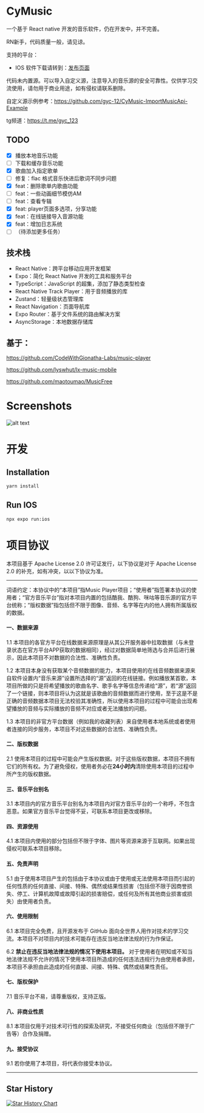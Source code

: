 # CyMusic

一个基于 React native 开发的音乐软件，仍在开发中，并不完善。

RN新手，代码质量一般，请见谅。

支持的平台：

- IOS
  软件下载请转到：[发布页面](https://github.com/gyc-12/music-player-master/releases)<br>

代码未内置源。可以导入自定义源，注意导入的音乐源的安全可靠性。仅供学习交流使用，请勿用于商业用途，如有侵权请联系删除。

自定义源示例参考：https://github.com/gyc-12/CyMusic-ImportMusicApi-Example

tg频道：https://t.me/gyc_123

## TODO

- [x] 播放本地音乐功能
- [ ] 下载和缓存音乐功能
- [x] 歌曲加入指定歌单
- [ ] 修复：flac 格式音乐快进后歌词不同步问题
- [x] feat：删除歌单内歌曲功能
- [ ] feat：一些动画细节模仿AM
- [ ] feat：查看专辑
- [x] feat: player页面多选项，分享功能
- [x] feat：在线链接导入音源功能
- [x] feat：增加日志系统
- [ ] （待添加更多任务）

## 技术栈

- React Native：跨平台移动应用开发框架
- Expo：简化 React Native 开发的工具和服务平台
- TypeScript：JavaScript 的超集，添加了静态类型检查
- React Native Track Player：用于音频播放的库
- Zustand：轻量级状态管理库
- React Navigation：页面导航库
- Expo Router：基于文件系统的路由解决方案
- AsyncStorage：本地数据存储库

## 基于：

https://github.com/CodeWithGionatha-Labs/music-player

https://github.com/lyswhut/lx-music-mobile

https://github.com/maotoumao/MusicFree

# Screenshots

![alt text](readme.jpg)

# 开发

## Installation

```bash
yarn install
```

## Run IOS

```bash
npx expo run:ios
```

# 项目协议

本项目基于 Apache License 2.0 许可证发行，以下协议是对于 Apache License 2.0 的补充，如有冲突，以以下协议为准。

---

词语约定：本协议中的“本项目”指Music Player项目；“使用者”指签署本协议的使用者；“官方音乐平台”指对本项目内置的包括酷我、酷狗、咪咕等音乐源的官方平台统称；“版权数据”指包括但不限于图像、音频、名字等在内的他人拥有所属版权的数据。

#### 一、数据来源

1.1 本项目的各官方平台在线数据来源原理是从其公开服务器中拉取数据（与未登录状态在官方平台APP获取的数据相同），经过对数据简单地筛选与合并后进行展示，因此本项目不对数据的合法性、准确性负责。

1.2 本项目本身没有获取某个音频数据的能力，本项目使用的在线音频数据来源来自软件设置内“音乐来源”设置所选择的“源”返回的在线链接。例如播放某首歌，本项目所做的只是将希望播放的歌曲名字、歌手名字等信息传递给“源”，若“源”返回了一个链接，则本项目将认为这就是该歌曲的音频数据而进行使用，至于这是不是正确的音频数据本项目无法校验其准确性，所以使用本项目的过程中可能会出现希望播放的音频与实际播放的音频不对应或者无法播放的问题。

1.3 本项目的非官方平台数据（例如我的收藏列表）来自使用者本地系统或者使用者连接的同步服务，本项目不对这些数据的合法性、准确性负责。

#### 二、版权数据

2.1 使用本项目的过程中可能会产生版权数据。对于这些版权数据，本项目不拥有它们的所有权。为了避免侵权，使用者务必在**24小时内**清除使用本项目的过程中所产生的版权数据。

#### 三、音乐平台别名

3.1 本项目内的官方音乐平台别名为本项目内对官方音乐平台的一个称呼，不包含恶意。如果官方音乐平台觉得不妥，可联系本项目更改或移除。

#### 四、资源使用

4.1 本项目内使用的部分包括但不限于字体、图片等资源来源于互联网。如果出现侵权可联系本项目移除。

#### 五、免责声明

5.1 由于使用本项目产生的包括由于本协议或由于使用或无法使用本项目而引起的任何性质的任何直接、间接、特殊、偶然或结果性损害（包括但不限于因商誉损失、停工、计算机故障或故障引起的损害赔偿，或任何及所有其他商业损害或损失）由使用者负责。

#### 六、使用限制

6.1 本项目完全免费，且开源发布于 GitHub 面向全世界人用作对技术的学习交流。本项目不对项目内的技术可能存在违反当地法律法规的行为作保证。

6.2 **禁止在违反当地法律法规的情况下使用本项目。** 对于使用者在明知或不知当地法律法规不允许的情况下使用本项目所造成的任何违法违规行为由使用者承担，本项目不承担由此造成的任何直接、间接、特殊、偶然或结果性责任。

#### 七、版权保护

7.1 音乐平台不易，请尊重版权，支持正版。

#### 八、非商业性质

8.1 本项目仅用于对技术可行性的探索及研究，不接受任何商业（包括但不限于广告等）合作及捐赠。

#### 九、接受协议

9.1 若你使用了本项目，将代表你接受本协议。

---

## Star History

<a href="https://star-history.com/#gyc-12/music-player-master&Date">
 <picture>
   <source media="(prefers-color-scheme: dark)" srcset="https://api.star-history.com/svg?repos=gyc-12/music-player-master&type=Date&theme=dark" />
   <source media="(prefers-color-scheme: light)" srcset="https://api.star-history.com/svg?repos=gyc-12/music-player-master&type=Date" />
   <img alt="Star History Chart" src="https://api.star-history.com/svg?repos=gyc-12/music-player-master&type=Date" />
 </picture>
</a>
